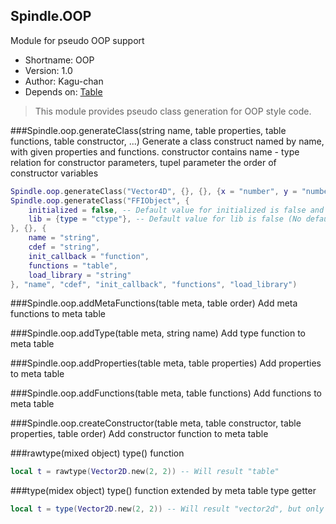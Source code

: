 Spindle.OOP
-----------
Module for pseudo OOP support

* Shortname: OOP
* Version: 1.0
* Author: Kagu-chan
* Depends on: [Table](../modules/table.md)

> This module provides pseudo class generation for OOP style code.

###Spindle.oop.generateClass(string name, table properties, table functions, table constructor, ...)
Generate a class construct named by name, with given properties and functions. constructor contains name - type relation for constructor parameters, tupel parameter the order of constructor variables
```lua
Spindle.oop.generateClass("Vector4D", {}, {}, {x = "number", y = "number", z = "number", w = "number"}, "x", "y", "z", "w")
Spindle.oop.generateClass("FFIObject", {
	initialized = false, -- Default value for initialized is false and boolean type
	lib = {type = "ctype"}, -- Default value for lib is false (No default) and ctype type
}, {}, {
	name = "string",
	cdef = "string",
	init_callback = "function",
	functions = "table",
	load_library = "string"
}, "name", "cdef", "init_callback", "functions", "load_library")
```

###Spindle.oop.addMetaFunctions(table meta, table order)
Add meta functions to meta table

###Spindle.oop.addType(table meta, string name)
Add type function to meta table

###Spindle.oop.addProperties(table meta, table properties)
Add properties to meta table

###Spindle.oop.addFunctions(table meta, table functions)
Add functions to meta table

###Spindle.oop.createConstructor(table meta, table constructor, table properties, table order)
Add constructor function to meta table

###rawtype(mixed object)
type() function
```lua
local t = rawtype(Vector2D.new(2, 2)) -- Will result "table"
```

###type(midex object)
type() function extended by meta table type getter
```lua
local t = type(Vector2D.new(2, 2)) -- Will result "vector2d", but only if OOP module is loaded!
```
